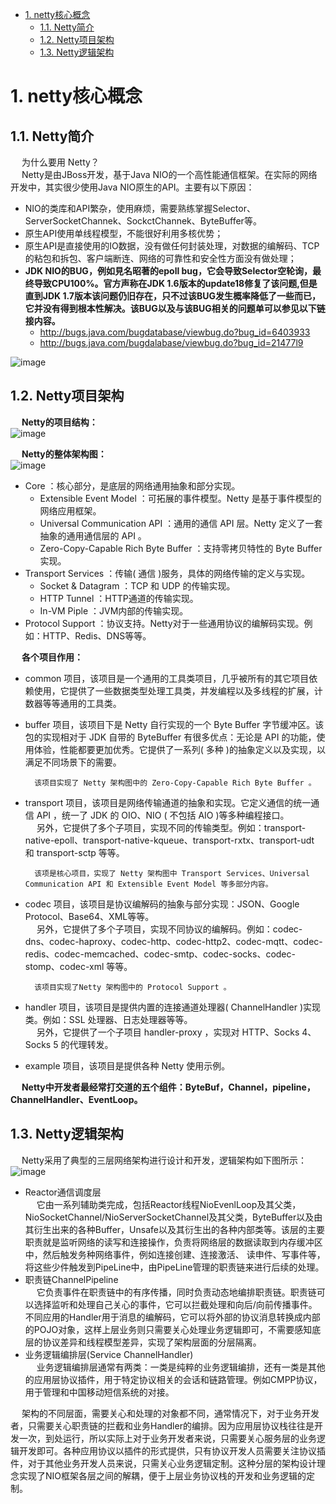 
<!-- TOC -->

- [1. netty核心概念](#1-netty核心概念)
    - [1.1. Netty简介](#11-netty简介)
    - [1.2. Netty项目架构](#12-netty项目架构)
    - [1.3. Netty逻辑架构](#13-netty逻辑架构)

<!-- /TOC -->

# 1. netty核心概念  
<!-- 
45 张图深度解析 Netty 架构与原理 
https://mp.weixin.qq.com/s/insjE_EJRoCOM-1GqgZP9A
你要的Netty常见面试题总结，敖丙搞来了！
https://mp.weixin.qq.com/s/eJ-dAtOYsxylGL7pBv7VVA
Netty网络框架
https://mp.weixin.qq.com/s?__biz=MzIxNTAwNjA4OQ==&mid=2247486074&idx=2&sn=7f7cf296f4f920f251a66e1857db7f04&chksm=979fa49ca0e82d8a628a4e638dfa89a24d74ce6924ab2f9fe0a8582fea33a4a7a2cd75ada4e0&mpshare=1&scene=1&srcid=&sharer_sharetime=1575464797228&sharer_shareid=b256218ead787d58e0b58614a973d00d&key=ba91437029ffb265b462be29eed847d121d1877a58bddf202764fdbcd61e94a41419579d5bf5bf789bbd3bc854452600fcd9e7cafe71703e577957ee7731613da98d69b2581744c5f666bc4318028a01&ascene=1&uin=MTE1MTYxNzY2MQ%3D%3D&devicetype=Windows+10&version=62070158&lang=zh_CN&exportkey=AVVqSkDHGCNLIElG3PjpXco%3D&pass_ticket=UIzvXMBOSWKDgIz4M7cQoxQ548Mbvo9Oik9jB6kaYK60loRzg3FsHZUpAHYbC4%2By

解析 Netty 架构与原理
https://mp.weixin.qq.com/s/kUkw-RoqLEEr1xuv2ex0FQ

Netty 架构与原理
https://mp.weixin.qq.com/s/insjE_EJRoCOM-1GqgZP9A

-->

## 1.1. Netty简介  
<!-- 
 掌握Netty，面试怎么回答Netty？ 
 https://mp.weixin.qq.com/s/36jmjy8YoIwULF-UlnwGtg
-->

<!-- 
为什么要使用Netty而不直接使用JAVA中的NIO
1.Netty支持三种IO模型同时支持三种Reactor模式。
2.Netty支持很多应用层的协议，提供了很多decoder和encoder。
3.Netty能够解决TCP长连接所带来的缺陷（粘包、半包等）
4.Netty支持应用层的KeepAlive。
5.Netty规避了JAVA NIO中的很多BUG，性能更好。
-->

&emsp; 为什么要用 Netty？  
&emsp; Netty是由JBoss开发，基于Java NIO的一个高性能通信框架。在实际的网络开发中，其实很少使用Java NIO原生的API。主要有以下原因：  

* NIO的类库和API繁杂，使用麻烦，需要熟练掌握Selector、ServerSocketChannek、SockctChannek、ByteBuffer等。  
* 原生API使用单线程模型，不能很好利用多核优势；  
* 原生API是直接使用的IO数据，没有做任何封装处理，对数据的编解码、TCP的粘包和拆包、客户端断连、网络的可靠性和安全性方面没有做处理；  
* **<fong color = "red">JDK NIO的BUG，例如見名昭著的epoll bug，它会导致Selector空轮询，最终导致CPU100%。官方声称在JDK 1.6版本的update18修复了该问题,但是直到JDK 1.7版本该问题仍旧存在，只不过该BUG发生概率降低了一些而已，它并没有得到根本性解决。该BUG以及与该BUG相关的问题单可以参见以下链接内容。**</font>  
    * http://bugs.java.com/bugdatabase/viewbug.do?bug_id=6403933  
    * http://bugs.java.com/bugdalabase/viewbug.do?bug_id=21477l9  

<!-- 
&emsp; (1)NIO的类库和API繁杂，使用麻烦，需要熟练掌握Selector、ServerSocketChannek、SockctChannek、ByteBuffer等。  
&emsp; (2)需要貝备其他的额外技能做铺垫，例如熟悉Java多线程编程。这是因为NIO编程涉 及到Reactor模式，必须对多线程和网路编程非常熟悉，才能编写出高质量的NIO程序。  
&emsp; (3)可靠性能力补齐，工作量和难度都非常大。例如客户端面临断连重连、网络闪断、 半包读写、失败缓存、网络拥塞和异常码流的处理等问题，NIO编程的特点是功能开发相对容易，但是可靠性能力补齐的工作量和难度都非常大。  
&emsp; **<fong color = "red">(4)JDKNIO的BUG,例如見名昭著的epoll bug，它会导致Selector空轮询，最终导致CPU100%。官方声称在JDK 1.6版本的update18修复了该问题,但是直到JDK 1.7版本该问题仍旧存在，只不过该BUG发生概率降低了一些而已，它并没有得到根本性解决。该BUG以及与该BUG相关的问题单可以参见以下链接内容。**</font>  
-->

![image](https://gitee.com/wt1814/pic-host/raw/master/images/microService/netty/netty-18.png)  

## 1.2. Netty项目架构  
&emsp; **Netty的项目结构：**  
![image](https://gitee.com/wt1814/pic-host/raw/master/images/microService/netty/netty-26.png)  

&emsp; **Netty的整体架构图：**  
![image](https://gitee.com/wt1814/pic-host/raw/master/images/microService/netty/netty-25.png)  

* Core ：核心部分，是底层的网络通用抽象和部分实现。
    * Extensible Event Model ：可拓展的事件模型。Netty 是基于事件模型的网络应用框架。
    * Universal Communication API ：通用的通信 API 层。Netty 定义了一套抽象的通用通信层的 API 。
    * Zero-Copy-Capable Rich Byte Buffer ：支持零拷贝特性的 Byte Buffer 实现。
* Transport Services ：传输( 通信 )服务，具体的网络传输的定义与实现。
    * Socket & Datagram ：TCP 和 UDP 的传输实现。
    * HTTP Tunnel ：HTTP通道的传输实现。
    * In-VM Piple ：JVM内部的传输实现。  
* Protocol Support ：协议支持。Netty对于一些通用协议的编解码实现。例如：HTTP、Redis、DNS等等。

&emsp; **各个项目作用：**  

* common 项目，该项目是一个通用的工具类项目，几乎被所有的其它项目依赖使用，它提供了一些数据类型处理工具类，并发编程以及多线程的扩展，计数器等等通用的工具类。  
* buffer 项目，该项目下是 Netty 自行实现的一个 Byte Buffer 字节缓冲区。该包的实现相对于 JDK 自带的 ByteBuffer 有很多优点：无论是 API 的功能，使用体验，性能都要更加优秀。它提供了一系列( 多种 )的抽象定义以及实现，以满足不同场景下的需要。  

        该项目实现了 Netty 架构图中的 Zero-Copy-Capable Rich Byte Buffer 。

* transport 项目，该项目是网络传输通道的抽象和实现。它定义通信的统一通信 API ，统一了 JDK 的 OIO、NIO ( 不包括 AIO )等多种编程接口。  
&emsp; 另外，它提供了多个子项目，实现不同的传输类型。例如：transport-native-epoll、transport-native-kqueue、transport-rxtx、transport-udt 和 transport-sctp 等等。  

        该项是核心项目，实现了 Netty 架构图中 Transport Services、Universal Communication API 和 Extensible Event Model 等多部分内容。

* codec 项目，该项目是协议编解码的抽象与部分实现：JSON、Google Protocol、Base64、XML等等。  
&emsp; 另外，它提供了多个子项目，实现不同协议的编解码。例如：codec-dns、codec-haproxy、codec-http、codec-http2、codec-mqtt、codec-redis、codec-memcached、codec-smtp、codec-socks、codec-stomp、codec-xml 等等。  

        该项目实现了Netty 架构图中的 Protocol Support 。

* handler 项目，该项目是提供内置的连接通道处理器( ChannelHandler )实现类。例如：SSL 处理器、日志处理器等等。  
&emsp; 另外，它提供了一个子项目 handler-proxy ，实现对 HTTP、Socks 4、Socks 5 的代理转发。   
* example 项目，该项目是提供各种 Netty 使用示例。  

&emsp; **Netty中开发者最经常打交道的五个组件：ByteBuf，Channel，pipeline，ChannelHandler、EventLoop。**  

## 1.3. Netty逻辑架构  
<!-- 
《Netty权威指南》第20章
-->
&emsp; Netty采用了典型的三层网络架构进行设计和开发，逻辑架构如下图所示：  
![image](https://gitee.com/wt1814/pic-host/raw/master/images/microService/netty/netty-27.png)  

* Reactor通信调度层  
&emsp; 它由一系列辅助类完成，包括Reactor线程NioEvenlLoop及其父类，NioSocketChannel/NioServerSocketChannel及其父类，ByteBuffer以及由其衍生出来的各种Buffer，Unsafe以及其衍生出的各种内部类等。该层的主要职责就是监听网络的读写和连接操作，负责将网络层的数据读取到内存缓冲区中，然后触发务种网络事件，例如连接创建、连接激活、 读申件、写事件等，将这些少件触发到PipeLine中，由PipeLine管理的职责链来进行后续的处理。  
* 职责链ChannelPipeline  
&emsp; 它负责事件在职责链中的有序传播，同时负责动态地编排职责链。职责链可以选择监听和处理自己关心的事件，它可以拦截处理和向后/向前传播事件。不同应用的Handler用于消息的编解码，它可以将外部的协议消息转换成内部的POJO对象，这样上层业务则只需要关心处理业务逻辑即可，不需要感知底层的协议差异和线程模型差异，实现了架构层面的分层隔离。  
* 业务逻辑编排层(Service ChannelHandler)  
&emsp; 业务逻辑编排层通常有两类：一类是纯粹的业务逻辑编排，还有一类是其他的应用层协议插件，用于特定协议相关的会话和链路管理。例如CMPP协议，用于管理和中国移动短信系统的对接。  

&emsp; 架构的不同层面，需要关心和处理的对象都不同，通常情况下，对于业务开发者，只需要关心职责链的拦截和业务Handler的编排。因为应用层协议栈往往是开发一次，到处运行，所以实际上对于业务开发者来说，只需要关心服务层的业务逻辑开发即可。各种应用协议以插件的形式提供，只有协议开发人员需要关注协议插件，对于其他业务开发人员来说，只需关心业务逻辑定制。这种分层的架构设计理念实现了NIO框架各层之间的解耦，便于上层业务协议栈的开发和业务逻辑的定制。  

